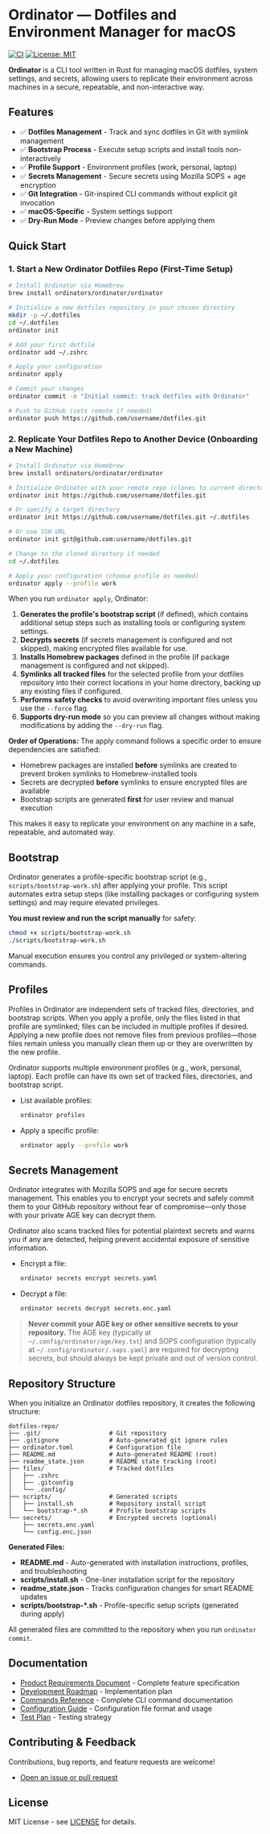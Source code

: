 # Ordinator — Dotfiles and Environment Manager for macOS

[![CI](https://github.com/ordinators/ordinator/workflows/CI/badge.svg)](https://github.com/ordinators/ordinator/actions)
[![License: MIT](https://img.shields.io/badge/License-MIT-yellow.svg)](https://opensource.org/licenses/MIT)

**Ordinator** is a CLI tool written in Rust for managing macOS dotfiles, system settings, and secrets, allowing users to replicate their environment across machines in a secure, repeatable, and non-interactive way.

## Features

- ✅ **Dotfiles Management** - Track and sync dotfiles in Git with symlink management
- ✅ **Bootstrap Process** - Execute setup scripts and install tools non-interactively
- ✅ **Profile Support** - Environment profiles (work, personal, laptop)
- ✅ **Secrets Management** - Secure secrets using Mozilla SOPS + age encryption
- ✅ **Git Integration** - Git-inspired CLI commands without explicit git invocation
- ✅ **macOS-Specific** - System settings support
- ✅ **Dry-Run Mode** - Preview changes before applying them

## Quick Start

### 1. Start a New Ordinator Dotfiles Repo (First-Time Setup)

```bash
# Install Ordinator via Homebrew
brew install ordinators/ordinator/ordinator

# Initialize a new dotfiles repository in your chosen directory
mkdir -p ~/.dotfiles
cd ~/.dotfiles
ordinator init

# Add your first dotfile
ordinator add ~/.zshrc

# Apply your configuration
ordinator apply

# Commit your changes
ordinator commit -m "Initial commit: track dotfiles with Ordinator"

# Push to GitHub (sets remote if needed)
ordinator push https://github.com/username/dotfiles.git
```

### 2. Replicate Your Dotfiles Repo to Another Device (Onboarding a New Machine)

```bash
# Install Ordinator via Homebrew
brew install ordinators/ordinator/ordinator

# Initialize Ordinator with your remote repo (clones to current directory by default)
ordinator init https://github.com/username/dotfiles.git

# Or specify a target directory
ordinator init https://github.com/username/dotfiles.git ~/.dotfiles

# Or use SSH URL
ordinator init git@github.com:username/dotfiles.git

# Change to the cloned directory if needed
cd ~/.dotfiles

# Apply your configuration (choose profile as needed)
ordinator apply --profile work
```

When you run `ordinator apply`, Ordinator:

1. **Generates the profile's bootstrap script** (if defined), which contains additional setup steps such as installing tools or configuring system settings.
2. **Decrypts secrets** (if secrets management is configured and not skipped), making encrypted files available for use.
3. **Installs Homebrew packages** defined in the profile (if package management is configured and not skipped).
4. **Symlinks all tracked files** for the selected profile from your dotfiles repository into their correct locations in your home directory, backing up any existing files if configured.
5. **Performs safety checks** to avoid overwriting important files unless you use the `--force` flag.
6. **Supports dry-run mode** so you can preview all changes without making modifications by adding the `--dry-run` flag.

**Order of Operations:**
The apply command follows a specific order to ensure dependencies are satisfied:
- Homebrew packages are installed **before** symlinks are created to prevent broken symlinks to Homebrew-installed tools
- Secrets are decrypted **before** symlinks to ensure encrypted files are available
- Bootstrap scripts are generated **first** for user review and manual execution

This makes it easy to replicate your environment on any machine in a safe, repeatable, and automated way.

## Bootstrap

Ordinator generates a profile-specific bootstrap script (e.g., `scripts/bootstrap-work.sh`) after applying your profile. This script automates extra setup steps (like installing packages or configuring system settings) and may require elevated privileges.

**You must review and run the script manually** for safety:
```bash
chmod +x scripts/bootstrap-work.sh
./scripts/bootstrap-work.sh
```
Manual execution ensures you control any privileged or system-altering commands.

## Profiles

Profiles in Ordinator are independent sets of tracked files, directories, and bootstrap scripts. When you apply a profile, only the files listed in that profile are symlinked; files can be included in multiple profiles if desired. Applying a new profile does not remove files from previous profiles—those files remain unless you manually clean them up or they are overwritten by the new profile.

Ordinator supports multiple environment profiles (e.g., work, personal, laptop). Each profile can have its own set of tracked files, directories, and bootstrap script.

- List available profiles:
  ```bash
  ordinator profiles
  ```
- Apply a specific profile:
  ```bash
  ordinator apply --profile work
  ```

## Secrets Management

Ordinator integrates with Mozilla SOPS and age for secure secrets management. This enables you to encrypt your secrets and safely commit them to your GitHub repository without fear of compromise—only those with your private AGE key can decrypt them.

Ordinator also scans tracked files for potential plaintext secrets and warns you if any are detected, helping prevent accidental exposure of sensitive information.

- Encrypt a file:
  ```bash
  ordinator secrets encrypt secrets.yaml
  ```
- Decrypt a file:
  ```bash
  ordinator secrets decrypt secrets.enc.yaml
  ```

> **Never commit your AGE key or other sensitive secrets to your repository.**
> The AGE key (typically at `~/.config/ordinator/age/key.txt`) and SOPS configuration (typically at `~/.config/ordinator/.sops.yaml`) are required for decrypting secrets, but should always be kept private and out of version control.

## Repository Structure

When you initialize an Ordinator dotfiles repository, it creates the following structure:

```
dotfiles-repo/
├── .git/                   # Git repository
├── .gitignore              # Auto-generated git ignore rules
├── ordinator.toml          # Configuration file
├── README.md               # Auto-generated README (root)
├── readme_state.json       # README state tracking (root)
├── files/                  # Tracked dotfiles
│   ├── .zshrc
│   ├── .gitconfig
│   └── .config/
├── scripts/                # Generated scripts
│   ├── install.sh          # Repository install script
│   └── bootstrap-*.sh      # Profile bootstrap scripts
└── secrets/                # Encrypted secrets (optional)
    ├── secrets.enc.yaml
    └── config.enc.json
```

**Generated Files:**
- **README.md** - Auto-generated with installation instructions, profiles, and troubleshooting
- **scripts/install.sh** - One-liner installation script for the repository
- **readme_state.json** - Tracks configuration changes for smart README updates
- **scripts/bootstrap-*.sh** - Profile-specific setup scripts (generated during apply)

All generated files are committed to the repository when you run `ordinator commit`.

## Documentation

- [Product Requirements Document](PRD.md) - Complete feature specification
- [Development Roadmap](DEVELOPMENT_ROADMAP.md) - Implementation plan
- [Commands Reference](COMMANDS.md) - Complete CLI command documentation
- [Configuration Guide](CONFIGURATION.md) - Configuration file format and usage
- [Test Plan](TEST_PLAN.md) - Testing strategy

## Contributing & Feedback

Contributions, bug reports, and feature requests are welcome!
- [Open an issue or pull request](https://github.com/ordinators/ordinator/issues)

## License

MIT License - see [LICENSE](LICENSE) for details.